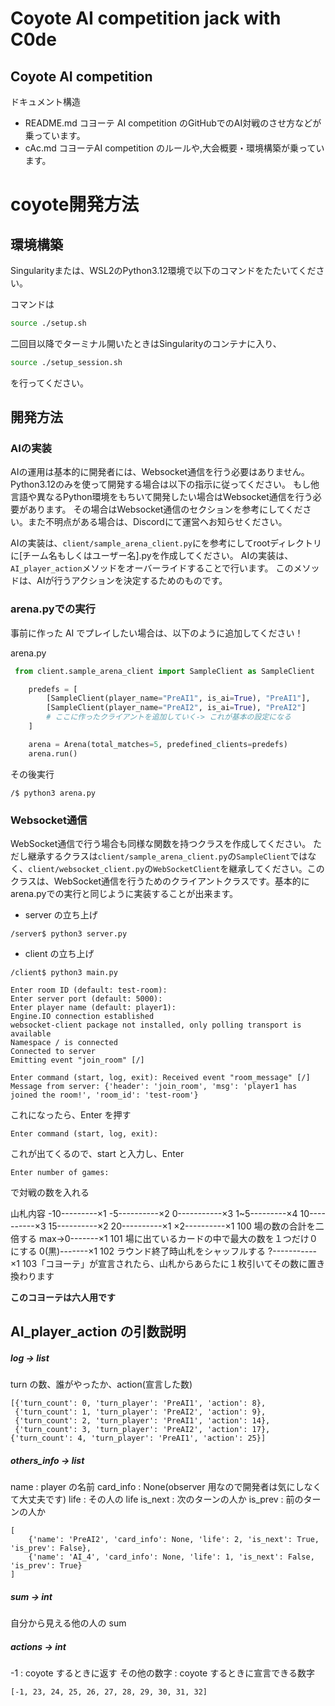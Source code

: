 # Coyote AI competition jack with C0de

## Coyote AI competition
ドキュメント構造

- README.md コヨーテ AI competition のGitHubでのAI対戦のさせ方などが乗っています。
- cAc.md コヨーテAI competition のルールや,大会概要・環境構築が乗っています。



# coyote開発方法


## 環境構築

Singularityまたは、WSL2のPython3.12環境で以下のコマンドをたたいてください。

コマンドは
```bash
source ./setup.sh
```
二回目以降でターミナル開いたときはSingularityのコンテナに入り、
```bash
source ./setup_session.sh
```
を行ってください。

## 開発方法

### AIの実装

AIの運用は基本的に開発者には、Websocket通信を行う必要はありません。
Python3.12のみを使って開発する場合は以下の指示に従ってください。
もし他言語や異なるPython環境をもちいて開発したい場合はWebsocket通信を行う必要があります。
その場合はWebsocket通信のセクションを参考にしてください。また不明点がある場合は、Discordにて運営へお知らせください。

AIの実装は、`client/sample_arena_client.py`にを参考にしてrootディレクトリに[チーム名もしくはユーザー名].pyを作成してください。
AIの実装は、`AI_player_action`メソッドをオーバーライドすることで行います。
このメソッドは、AIが行うアクションを決定するためのものです。



### arena.pyでの実行

事前に作った AI でプレイしたい場合は、以下のように追加してください！

arena.py 

```python
 from client.sample_arena_client import SampleClient as SampleClient

    predefs = [
        [SampleClient(player_name="PreAI1", is_ai=True), "PreAI1"],
        [SampleClient(player_name="PreAI2", is_ai=True), "PreAI2"]
        # ここに作ったクライアントを追加していく-> これが基本の設定になる
    ]

    arena = Arena(total_matches=5, predefined_clients=predefs)
    arena.run()
```

その後実行

```
/$ python3 arena.py
```

### Websocket通信

WebSocket通信で行う場合も同様な関数を持つクラスを作成してください。
ただし継承するクラスは`client/sample_arena_client.py`の`SampleClient`ではなく、`client/websocket_client.py`の`WebSocketClient`を継承してください。このクラスは、WebSocket通信を行うためのクライアントクラスです。基本的にarena.pyでの実行と同じように実装することが出来ます。

- server の立ち上げ

```
/server$ python3 server.py
```

- client の立ち上げ

```
/client$ python3 main.py
```

```
Enter room ID (default: test-room):
Enter server port (default: 5000):
Enter player name (default: player1):
Engine.IO connection established
websocket-client package not installed, only polling transport is available
Namespace / is connected
Connected to server
Emitting event "join_room" [/]

Enter command (start, log, exit): Received event "room_message" [/]
Message from server: {'header': 'join_room', 'msg': 'player1 has joined the room!', 'room_id': 'test-room'}
```

これになったら、Enter を押す

```
Enter command (start, log, exit):
```

これが出てくるので、start と入力し、Enter

```
Enter number of games:
```

で対戦の数を入れる

山札内容
-10---------×1
-5----------×2
0-----------×3
1~5---------×4
10----------×3
15----------×2
20----------×1
×2----------×1 100 場の数の合計を二倍する
max→0-------×1 101 場に出ているカードの中で最大の数を１つだけ０にする
0(黒)-------×1 102 ラウンド終了時山札をシャッフルする
?-----------×1 103「コヨーテ」が宣言されたら、山札からあらたに１枚引いてその数に置き換わります


**このコヨーテは六人用です**


## AI_player_action の引数説明

##### log -> list

turn の数、誰がやったか、action(宣言した数)

```
[{'turn_count': 0, 'turn_player': 'PreAI1', 'action': 8}, 
 {'turn_count': 1, 'turn_player': 'PreAI2', 'action': 9},
 {'turn_count': 2, 'turn_player': 'PreAI1', 'action': 14},
 {'turn_count': 3, 'turn_player': 'PreAI2', 'action': 17},
{'turn_count': 4, 'turn_player': 'PreAI1', 'action': 25}]
```

##### others_info -> list

name : player の名前
card_info : None(observer 用なので開発者は気にしなくて大丈夫です)
life : その人の life
is_next : 次のターンの人か
is_prev : 前のターンの人か

```
[
    {'name': 'PreAI2', 'card_info': None, 'life': 2, 'is_next': True, 'is_prev': False},
    {'name': 'AI_4', 'card_info': None, 'life': 1, 'is_next': False, 'is_prev': True}
]
```

##### sum -> int

自分から見える他の人の sum

##### actions -> int

-1 : coyote するときに返す
その他の数字 : coyote するときに宣言できる数字

```
[-1, 23, 24, 25, 26, 27, 28, 29, 30, 31, 32]
```
